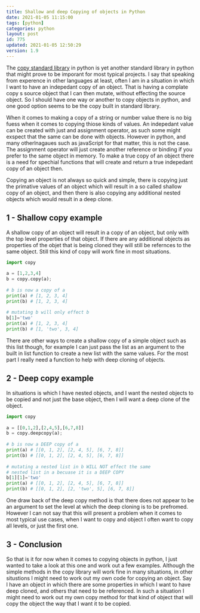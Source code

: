 ```yaml
---
title: Shallow and deep Copying of objects in Python
date: 2021-01-05 11:15:00
tags: [python]
categories: python
layout: post
id: 775
updated: 2021-01-05 12:50:29
version: 1.9
---
```


The [copy standard library](https://docs.python.org/3/library/copy.html) in python is yet another standard library in python that might prove to be imporant for most typical projects. I say that speaking from experence in other languages at least, often I am in a situation in which I want to have an indepedant copy of an object. That is having a complate copy s source object that I can then mutate, without effecting the source object. So I should have one way or another to copy objects in python, and one good option seems to be the copy built in standard library. 

When it comes to making a copy of a string or number value there is no big fuess when it comes to copying thiose kinds of values. An indepedant value can be created with just and assignment operator, as such some might exspect that the same can be done with objects. However in python, and many otherlnagaues such as javaScript for that matter, this is not the case. The assignment operator will just create another reference or binding if you prefer to the same object in memory. To make a true copy of an object there is a need for spechial functions that will create and return a true indepedant copy of an object then.

Copying an object is not always so quick and simple, there is copying just the primative values of an object which will result in a so called shallow copy of an object, and then there is also copying any additional nested objects which would result in a deep clone.

<!-- more -->

## 1 - Shallow copy example

A shallow copy of an object will result in a copy of an object, but only with the top level properties of that object. If there are any additional objects as properties of the objet that is being cloned they will still be refernces to the same object. Still this kind of copy will work fine in most situations.

```python
import copy
 
a = [1,2,3,4]
b = copy.copy(a);
 
# b is now a copy of a
print(a) # [1, 2, 3, 4]
print(b) # [1, 2, 3, 4]
 
# mutating b will only effect b
b[1]='two'
print(a) # [1, 2, 3, 4]
print(b) # [1, 'two', 3, 4]
```

There are other ways to create a shallow copy of a simple object such as this list though, for example I can just pass the list as an argument to the built in list function to create a new list with the same values. For the most part I really need a function to help with deep cloning of objects.

## 2 - Deep copy example

In situations is which I have nested objects, and I want the nested objects to be copied and not just the base object, then I will want a deep clone of the object.

```python
import copy
 
a = [[0,1,2],[2,4,5],[6,7,8]]
b = copy.deepcopy(a);
 
# b is now a DEEP copy of a
print(a) # [[0, 1, 2], [2, 4, 5], [6, 7, 8]]
print(b) # [[0, 1, 2], [2, 4, 5], [6, 7, 8]]
 
# mutating a nested list in b WILL NOT effect the same
# nested list in a becuase it is a DEEP COPY
b[1][1]='two'
print(a) # [[0, 1, 2], [2, 4, 5], [6, 7, 8]]
print(b) # [[0, 1, 2], [2, 'two', 5], [6, 7, 8]]
```

One draw back of the deep copy method is that there does not appear to be an argument to set the level at which the deep cloning is to be prefromed. However I can not say that this will present a problem when it comes to most typical use cases, when I want to copy and object I often want to copy all levels, or just the first one.

## 3 - Conclusion

So that is it for now when it comes to copying objects in python, I just wanted to take a look at this one and work out a few examples. Although the simple methods in the copy library will work fine in many situations, in other situstions I might need to work out my own code for copying an object. Say I have an object in which there are some properties in which I want to have deep cloned, and others that need to be referenced. In such a situation I might need to work out my own copy method for that kind of object that will copy the object the way that I want it to be copied.

